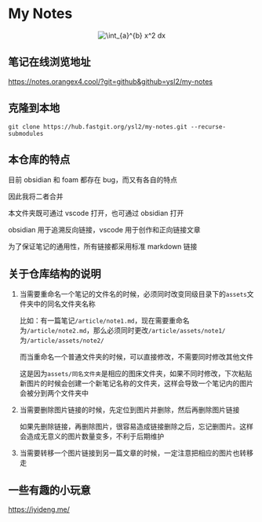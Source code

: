# My Notes

<div align="center">
<img src="https://latex.codecogs.com/svg.image?\int_{a}^{b}&space;x^2&space;dx" title="\int_{a}^{b} x^2 dx" />
</div>

## 笔记在线浏览地址

https://notes.orangex4.cool/?git=github&github=ysl2/my-notes

## 克隆到本地

```text
git clone https://hub.fastgit.org/ysl2/my-notes.git --recurse-submodules
```

## 本仓库的特点

目前 obsidian 和 foam 都存在 bug，而又有各自的特点

因此我将二者合并

本文件夹既可通过 vscode 打开，也可通过 obsidian 打开

obsidian 用于追溯反向链接，vscode 用于创作和正向链接文章

为了保证笔记的通用性，所有链接都采用标准 markdown 链接

## 关于仓库结构的说明

1. 当需要重命名一个笔记的文件名的时候，必须同时改变同级目录下的`assets`文件夹中的同名文件夹名称

    比如：有一篇笔记`/article/note1.md`，现在需要重命名为`/article/note2.md`，那么必须同时更改`/article/assets/note1/`为`/article/assets/note2/`

    而当重命名一个普通文件夹的时候，可以直接修改，不需要同时修改其他文件

    这是因为`assets/同名文件夹`是相应的图床文件夹，如果不同时修改，下次粘贴新图片的时候会创建一个新笔记名称的文件夹，这样会导致一个笔记内的图片会被分到两个文件夹中

2. 当需要删除图片链接的时候，先定位到图片并删除，然后再删除图片链接

    如果先删除链接，再删除图片，很容易造成链接删除之后，忘记删图片。这样会造成无意义的图片数量变多，不利于后期维护

3. 当需要转移一个图片链接到另一篇文章的时候，一定注意把相应的图片也转移走

## 一些有趣的小玩意

https://iyideng.me/
